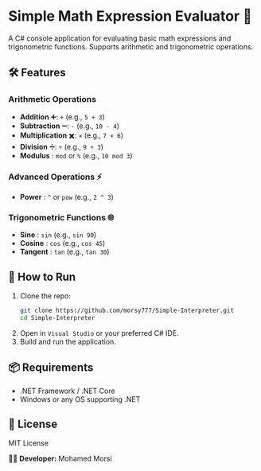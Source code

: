 # Simple Math Expression Evaluator 🔢

A C# console application for evaluating basic math expressions and trigonometric functions. Supports arithmetic and trigonometric operations.

## 🛠️ Features

### **Arithmetic Operations** 
- **Addition** ➕: `+` (e.g., `5 + 3`)  
- **Subtraction** ➖: `-` (e.g., `10 - 4`)  
- **Multiplication** ✖️: `×` (e.g., `7 × 6`)  
- **Division** ➗: `÷` (e.g., `9 ÷ 3`)  
- **Modulus** : `mod` or `%` (e.g., `10 mod 3`)

### **Advanced Operations** ⚡
- **Power** : `^` or `pow` (e.g., `2 ^ 3`)

### **Trigonometric Functions** 🌐
- **Sine** : `sin` (e.g., `sin 90`)  
- **Cosine** : `cos` (e.g., `cos 45`)  
- **Tangent** : `tan` (e.g., `tan 30`)

## 🚀 How to Run

1. Clone the repo:
   ```bash
   git clone https://github.com/morsy777/Simple-Interpreter.git
   cd Simple-Interpreter
   ```
2. Open in `Visual Studio` or your preferred C# IDE.
3. Build and run the application.

## 📦 Requirements

- .NET Framework / .NET Core
- Windows or any OS supporting .NET

## 📝 License

MIT License

👨‍💻 **Developer:** Mohamed Morsi
